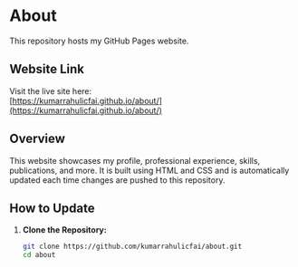 # About

This repository hosts my GitHub Pages website.

## Website Link

Visit the live site here:  
[https://kumarrahulicfai.github.io/about/](https://kumarrahulicfai.github.io/about/)

## Overview

This website showcases my profile, professional experience, skills, publications, and more. It is built using HTML and CSS and is automatically updated each time changes are pushed to this repository.

## How to Update

1. **Clone the Repository:**
   ```bash
   git clone https://github.com/kumarrahulicfai/about.git
   cd about
